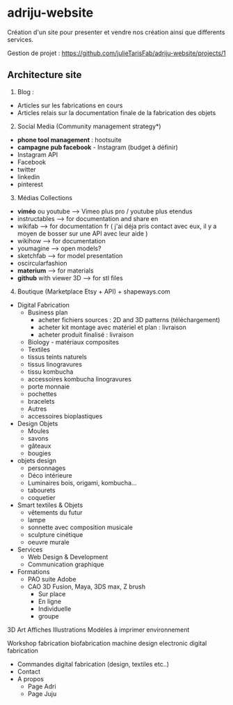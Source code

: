 # adriju-website

Création d'un site pour presenter et vendre nos création ainsi que differents services.

Gestion de projet :  https://github.com/julieTarisFab/adriju-website/projects/1

## Architecture site

1. Blog :
  * Articles sur les fabrications en cours
  * Articles relais sur la documentation finale de la fabrication des objets
2. Social Media (Community management strategy*)
  * **phone tool management** : hootsuite
  * **campagne pub facebook** - Instagram (budget à définir)
  * Instagram API
  * Facebook
  * twitter
  * linkedin
  * pinterest
3. Médias Collections
  * **viméo** ou youtube --> Vimeo plus pro / youtube plus etendus
  * instructables --> for documentation and share en
  * wikifab --> for documentation fr ( j'ai déja pris contact avec eux, il y a moyen de bosser sur une API avec leur aide )
  * wikihow --> for documentation
  * youmagine --> open models?
  * sketchfab --> for model presentation
  * oscircularfashion
  * **materium** --> for materials
  * **github** with viewer 3D --> for stl files
4. Boutique (Marketplace Etsy + API) + shapeways.com
  * Digital Fabrication
    * Business plan
      * acheter fichiers sources : 2D and 3D patterns (téléchargement)
      * acheter kit montage avec matériel et plan : livraison
      * acheter produit finalisé : livraison
    * Biology - matériaux composites
    * Textiles
    * tissus teints naturels
    * tissus linogravures
    * tissu kombucha
    * accessoires kombucha linogravures
    * porte monnaie
    * pochettes
    * bracelets
    * Autres
    * accessoires bioplastiques
  * Design Objets
    * Moules
    * savons
    * gâteaux
    * bougies
  * objets design
    * personnages
    * Déco intérieure
    * Luminaires bois, origami, kombucha...
    * tabourets
    * coquetier
  * Smart textiles & Objets
    * vêtements du futur
    * lampe
    * sonnette avec composition musicale
    * sculpture cinétique
    * oeuvre murale
* Services
  * Web Design & Development
  * Communication graphique
* Formations
  * PAO suite Adobe
  * CAO 3D Fusion, Maya, 3DS max, Z brush
    * Sur place
    * En ligne
    * Individuelle
    * groupe

3D Art
Affiches
Illustrations
Modèles à imprimer
environnement

Workshop fabrication
biofabrication
machine design
electronic
digital fabrication

* Commandes digital fabrication (design, textiles etc..)
* Contact
* A propos
  * Page Adri
  * Page Juju
